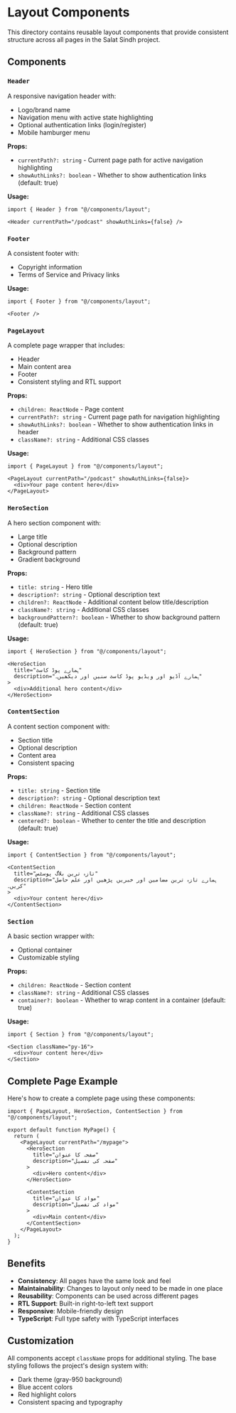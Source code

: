 # Layout Components

This directory contains reusable layout components that provide consistent structure across all pages in the Salat Sindh project.

## Components

### `Header`
A responsive navigation header with:
- Logo/brand name
- Navigation menu with active state highlighting
- Optional authentication links (login/register)
- Mobile hamburger menu

**Props:**
- `currentPath?: string` - Current page path for active navigation highlighting
- `showAuthLinks?: boolean` - Whether to show authentication links (default: true)

**Usage:**
```tsx
import { Header } from "@/components/layout";

<Header currentPath="/podcast" showAuthLinks={false} />
```

### `Footer`
A consistent footer with:
- Copyright information
- Terms of Service and Privacy links

**Usage:**
```tsx
import { Footer } from "@/components/layout";

<Footer />
```

### `PageLayout`
A complete page wrapper that includes:
- Header
- Main content area
- Footer
- Consistent styling and RTL support

**Props:**
- `children: ReactNode` - Page content
- `currentPath?: string` - Current page path for navigation highlighting
- `showAuthLinks?: boolean` - Whether to show authentication links in header
- `className?: string` - Additional CSS classes

**Usage:**
```tsx
import { PageLayout } from "@/components/layout";

<PageLayout currentPath="/podcast" showAuthLinks={false}>
  <div>Your page content here</div>
</PageLayout>
```

### `HeroSection`
A hero section component with:
- Large title
- Optional description
- Background pattern
- Gradient background

**Props:**
- `title: string` - Hero title
- `description?: string` - Optional description text
- `children?: ReactNode` - Additional content below title/description
- `className?: string` - Additional CSS classes
- `backgroundPattern?: boolean` - Whether to show background pattern (default: true)

**Usage:**
```tsx
import { HeroSection } from "@/components/layout";

<HeroSection 
  title="ہمارے پوڈ کاسٹ"
  description="ہمارے آڈیو اور ویڈیو پوڈ کاسٹ سنیں اور دیکھیں۔"
>
  <div>Additional hero content</div>
</HeroSection>
```

### `ContentSection`
A content section component with:
- Section title
- Optional description
- Content area
- Consistent spacing

**Props:**
- `title: string` - Section title
- `description?: string` - Optional description text
- `children: ReactNode` - Section content
- `className?: string` - Additional CSS classes
- `centered?: boolean` - Whether to center the title and description (default: true)

**Usage:**
```tsx
import { ContentSection } from "@/components/layout";

<ContentSection
  title="تازہ ترین بلاگ پوسٹس"
  description="ہمارے تازہ ترین مضامین اور خبریں پڑھیں اور علم حاصل کریں۔"
>
  <div>Your content here</div>
</ContentSection>
```

### `Section`
A basic section wrapper with:
- Optional container
- Customizable styling

**Props:**
- `children: ReactNode` - Section content
- `className?: string` - Additional CSS classes
- `container?: boolean` - Whether to wrap content in a container (default: true)

**Usage:**
```tsx
import { Section } from "@/components/layout";

<Section className="py-16">
  <div>Your content here</div>
</Section>
```

## Complete Page Example

Here's how to create a complete page using these components:

```tsx
import { PageLayout, HeroSection, ContentSection } from "@/components/layout";

export default function MyPage() {
  return (
    <PageLayout currentPath="/mypage">
      <HeroSection 
        title="صفحہ کا عنوان"
        description="صفحہ کی تفصیل"
      >
        <div>Hero content</div>
      </HeroSection>
      
      <ContentSection
        title="مواد کا عنوان"
        description="مواد کی تفصیل"
      >
        <div>Main content</div>
      </ContentSection>
    </PageLayout>
  );
}
```

## Benefits

- **Consistency**: All pages have the same look and feel
- **Maintainability**: Changes to layout only need to be made in one place
- **Reusability**: Components can be used across different pages
- **RTL Support**: Built-in right-to-left text support
- **Responsive**: Mobile-friendly design
- **TypeScript**: Full type safety with TypeScript interfaces

## Customization

All components accept `className` props for additional styling. The base styling follows the project's design system with:
- Dark theme (gray-950 background)
- Blue accent colors
- Red highlight colors
- Consistent spacing and typography
